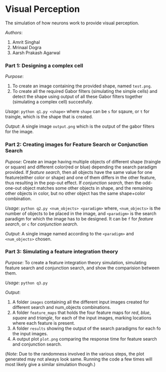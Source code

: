 # Visual Perception
The simulation of how neurons work to provide visual perception.

_Authors_:
1. Amrit Singhal
2. Mrinaal Dogra
3. Aarsh Prakash Agarwal

### Part 1: Designing a complex cell

_Purpose_: 
1. To create an image containing the provided shape, named `test.png`.
2. To create all the required Gabor filters (simulating the simple cells) and detect the shape using output of all these Gabor filters together (simulating a complex cell) succesfully.


_Usage_: `python q1.py <shape>`
	where `shape` can be `s` for sqaure, or `t` for traingle, which is the shape that is created. 

_Output_: A single image `output.png` which is the output of the gabor filters for the image.


### Part 2: Creating images for Feature Search or Conjunction Search

_Pupose_:
Create an image having multiple objects of different shape (traingle or square) and different color(red or blue) depending the search paradigm provided. 
If _feature search_, then all objects have the same value for one feature(either color or shape) and one of them differs in the other feature, thus resulting in the pop-out effect.
If _conjunction search_, then the odd-one-out object matches some other objects in shape, and the remaining other objects in color, but no other object has the same shape+color combination.

_Usage_: `python q2.py <num_objects> <paradigm>`
	where, `<num_objects>` is the number of objects to be placed in the image, and `<paradigm>` is the search paradigm for which the image has to be designed. It can be `f` for _feature search_, or `c` for _conjunction search_.

_Output_: A single image named according to the `<paradigm>` and `<num_objects>` chosen. 


### Part 3: Simulating a feature integration theory

_Purpose_:
To create a feature integration theory simulation, simulating feature search and conjunction search, and show the comparision between them.

_Usage_: `python q3.py`

_Output_:
1. A folder `images` containing all the different input images created for different search and num_objects combinations.
2. A folder `feature_maps` that holds the four feature maps for _red_, _blue_, _square_ and _triangle_, for each of the input images, marking locations where each feature is present.
3. A folder `results` showing the output of the search paradigms for each fo the input images.
4. A output plot `plot.png` comparing the response time for feature search and conjunction search.

(_Note_: Due to the randomness involved in the various steps, the plot generated may not always look same. Running the code a few times will most likely give a similar simulation though.)
